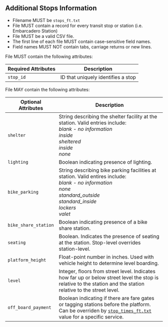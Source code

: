 ## Additional Stops Information

 *  Filename MUST be `stops_ft.txt`
 *  File MUST contain a record for every transit stop or station (i.e. Embarcadero Station) 
 *  File MUST be a valid CSV file.
 *  The first line of each file MUST contain case-sensitive field names.
 *  Field names MUST NOT contain tabs, carriage returns or new lines.
 
File MUST contain the following attributes:

Required Attributes	| Description										
----------			| -------------		
`stop_id`			| ID that uniquely identifies a stop

File MAY contain the following attributes:

| Optional Attributes		| Description										
| ----------				| -------------		
| `shelter`			| String describing the shelter facility at the station. Valid entries include: <br> *blank - no information* <br> *inside* <br> *sheltered* <br> *inside* <br> *none*
`lighting`			| Boolean indicating presence of lighting.
`bike_parking`		| String describing bike parking facilities at station. Valid entires include: <br> *blank - no information* <br> *none* <br> *standard_outside* <br> *standard_inside* <br> *lockers* <br> *valet*
| `bike_share_station`	| Boolean indicating presence of a bike share station.
| `seating`				| Boolean. Indicates the presence of seating at the station. Stop-level overrides station-level.
| `platform_height`		| Float-point number in inches. Used with vehicle height to determine level boarding.
| `level`				| Integer, floors from street level.  Indicates how far up or below street level the stop is relative to the station and the station relative to the street level.
| `off_board_payment`	| Boolean indicating if there are fare gates or tagging stations before the platform.  Can be overriden by [`stop_times_ft.txt`](stop_times_ft.md) value for a specific service.
